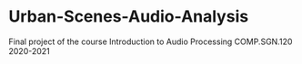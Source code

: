 # Urban-Scenes-Audio-Analysis
Final project of the course Introduction to Audio Processing COMP.SGN.120 2020-2021
